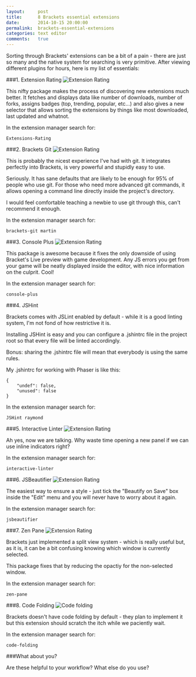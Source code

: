 ```yaml
---
layout:     post
title:      8 Brackets essential extensions
date:       2014-10-15 20:00:00
permalink:  brackets-essential-extensions
categories: text editor
comments:   true
---
```


Sorting through Brackets' extensions can be a bit of a pain - there are just so many and the native system for searching is very primitive. After viewing different plugins for hours, here is my list of essentials:

###1. Extension Rating
![Extension Rating]({{site.baseurl}}/assets/brackets/extension_rating.png)

This nifty package makes the process of discovering new extensions much better. It fetches and displays data like number of downloads, number of forks, assigns badges (top, trending, popular, etc...) and also gives a new selector that allows sorting the extensions by things like most downloaded, last updated and whatnot.

In the extension manager search for:

    Extensions-Rating

###2. Brackets Git
![Extension Rating]({{site.baseurl}}/assets/brackets/git.png)

This is probably the nicest experience I've had with git. It integrates perfectly into Brackets, is very powerful and stupidly easy to use. 

Seriously. It has sane defaults that are likely to be enough for 95% of people who use git. For those who need more advanced git commands, it allows opening a command line directly inside the project's directory. 

I would feel comfortable teaching a newbie to use git through this, can't recommend it enough.

In the extension manager search for:

    brackets-git martin
    
###3. Console Plus
![Extension Rating]({{site.baseurl}}/assets/brackets/console_plus.png)

This package is awesome because it fixes the only downside of using Bracket's Live preview with game development. Any JS errors you get from your game will be neatly displayed inside the editor, with nice information on the culprit. Cool!

In the extension manager search for:

    console-plus
    
###4. JSHint

Brackets comes with JSLint enabled by default - while it is a good linting system, I'm not fond of how restrictive it is.

Installing JSHint is easy and you can configure a .jshintrc file in the project root so that every file will be linted accordingly.

Bonus: sharing the .jshintrc file will mean that everybody is using the same rules.

My .jshintrc for working with Phaser is like this:

    {
        "undef": false,
        "unused": false
    }

In the extension manager search for:

    JSHint raymond

###5. Interactive Linter
![Extension Rating]({{site.baseurl}}/assets/brackets/linting.gif)

Ah yes, now we are talking. Why waste time opening a new panel if we can use inline indicators right?

In the extension manager search for:

    interactive-linter

###6. JSBeautifier
![Extension Rating]({{site.baseurl}}/assets/brackets/beautify.gif)

The easiest way to ensure a style - just tick the "Beautify on Save" box inside the "Edit" menu and you will never have to worry about it again.

In the extension manager search for:

    jsbeautifier

###7. Zen Pane
![Extension Rating]({{site.baseurl}}/assets/brackets/zenpane.gif)

Brackets just implemented a split view system - which is really useful but, as it is, it can be a bit confusing knowing which window is currently selected.

This package fixes that by reducing the opactiy for the non-selected window.

In the extension manager search for:

    zen-pane
    
###8. Code Folding
![Code folding]({{site.baseurl}}/assets/brackets/code_folding.png)

Brackets doesn't have code folding by default - they plan to implement it but this extension should scratch the itch while we paciently wait.

In the extension manager search for:

    code-folding
    
###What about you?

Are these helpful to your workflow? What else do you use?
